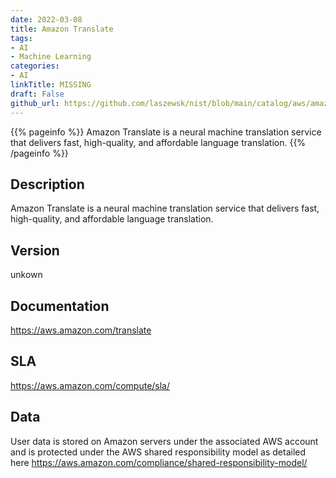 ```yaml
---
date: 2022-03-08
title: Amazon Translate
tags: 
- AI
- Machine Learning
categories: 
- AI
linkTitle: MISSING
draft: False         
github_url: https://github.com/laszewsk/nist/blob/main/catalog/aws/amazon-translate.yaml
---
```


{{% pageinfo %}}
Amazon Translate is a neural machine translation service that delivers fast, high-quality, and affordable language translation.
{{% /pageinfo %}}

## Description

Amazon Translate is a neural machine translation service that delivers fast, high-quality, and affordable language translation.

## Version

unkown

## Documentation

https://aws.amazon.com/translate

## SLA

https://aws.amazon.com/compute/sla/

## Data

User data is stored on Amazon servers under the associated AWS account and is protected under the AWS shared responsibility model as detailed here https://aws.amazon.com/compliance/shared-responsibility-model/
